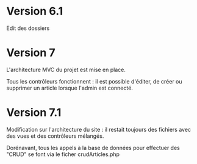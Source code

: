 # Version 6.1

Edit des dossiers


# Version 7

L'architecture MVC du projet est mise en place.

Tous les contrôleurs fonctionnent : il est possible d'éditer, de créer ou supprimer un article lorsque l'admin est connecté.

# Version 7.1

Modification sur l'architecture du site : il restait toujours des fichiers avec des vues et des contrôleurs mélangés.

Dorénavant, tous les appels à la base de données pour effectuer des "CRUD" se font via le ficher crudArticles.php
